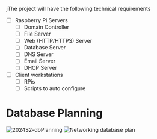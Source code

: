 jThe project will have the following technical requirements

- [ ] Raspberry Pi Servers
	- [ ] Domain Controller
	- [ ] File Server
	- [ ] Web (HTTP/HTTPS) Server
	- [ ] Database Server
	- [ ] DNS Server
	- [ ] Email Server
	- [ ] DHCP Server
- [ ] Client workstations
	- [ ] RPis
	- [ ] Scripts to auto configure

# Database Planning

![2024S2-dbPlanning](Cyber/2%20-%20Network%20Administration%20and%20Security/Projects/BACTA/_images/2024S2-dbPlanning.jpg)
![Networking database plan](Cyber/2%20-%20Network%20Administration%20and%20Security/Projects/BACTA/_images/2024S2-dbPlanningNormalise.jpg)